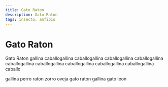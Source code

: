 ```yaml
---
title: Gato Raton
description: Gato Raton
tags: insecto, anfibio
---
```


# Gato Raton

Gato Raton gallina caballogallina caballogallina caballogallina caballogallina caballogallina caballogallina caballogallina caballogallina caballogallina caballo

gallina perro raton zorro oveja gato raton gallina gato leon